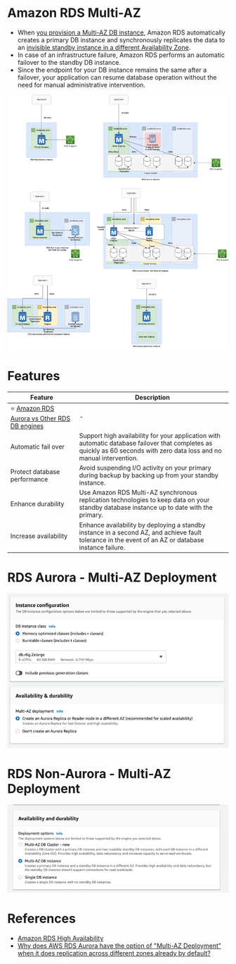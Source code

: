 # Amazon RDS Multi-AZ
- When [you provision a Multi-AZ DB instance](https://aws.amazon.com/rds/features/multi-az/), Amazon RDS automatically creates a primary DB instance and synchronously replicates the data to an [invisible standby instance in a different Availability Zone](https://stackoverflow.com/questions/58779115/difference-between-multi-az-deployment-and-read-replica-verison-multi-az-depl).
- In case of an infrastructure failure, Amazon RDS performs an automatic failover to the standby DB instance.
- Since the endpoint for your DB instance remains the same after a failover, your application can resume database operation without the need for manual administrative intervention.

![img.png](assests/Multi-AZ/RDS-Multi-AZ-Replica.drawio.png)

# Features

| Feature                                                                             | Description                                                                                                                                                             |
|-------------------------------------------------------------------------------------|-------------------------------------------------------------------------------------------------------------------------------------------------------------------------|
| :star: [Amazon RDS Aurora vs Other RDS DB engines](AmazonAuroraVsOtherDBEngines.md) | -                                                                                                                                                                       |
| Automatic fail over                                                                 | Support high availability for your application with automatic database failover that completes as quickly as 60 seconds with zero data loss and no manual intervention. |
| Protect database performance                                                        | Avoid suspending I/O activity on your primary during backup by backing up from your standby instance.                                                                   |
| Enhance durability                                                                  | Use Amazon RDS Multi-AZ synchronous replication technologies to keep data on your standby database instance up to date with the primary.                                |
| Increase availability                                                               | Enhance availability by deploying a standby instance in a second AZ, and achieve fault tolerance in the event of an AZ or database instance failure.                    |

# RDS Aurora - Multi-AZ Deployment

![img_1.png](assests/Multi-AZ/aurora_ha_setup_steps.png)

# RDS Non-Aurora - Multi-AZ Deployment

![img.png](assests/Multi-AZ/rds_ha_setup_steps.png)

# References
- [Amazon RDS High Availability](https://aws.amazon.com/rds/ha/)
- [Why does AWS RDS Aurora have the option of "Multi-AZ Deployment" when it does replication across different zones already by default?](https://stackoverflow.com/questions/31976527/why-does-aws-rds-aurora-have-the-option-of-multi-az-deployment-when-it-does-re)
